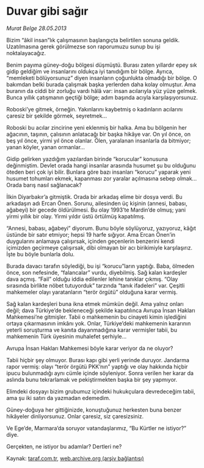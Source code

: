# Duvar gibi sağır

*Murat Belge 28.05.2013*

<div class="yazi"><p>Bizim “âkil insan”lık çalışmasının başlangıçta belirtilen sonuna geldik. Uzatılmasına gerek görülmezse son raporumuzu sunup bu işi noktalayacağız.</p>
<p>Benim payıma güney-doğu bölgesi düşmüştü. Burası zaten yıllardır epey sık gidip geldiğim ve insanlarını oldukça iyi tanıdığım bir bölge. Ayrıca, “memleketi bölüyorsunuz” diyen insanların çoğunlukta olmadığı bir bölge. O bakımdan belki burada çalışmak başka yerlerden daha kolay olmuştur. Ama buranın da ciddi bir zorluğu vardı  hâlâ var: insan acılarıyla yüz yüze gelmek. Bunca yıllık çatışmanın geçtiği bölge; adım başında acıyla karşılaşıyorsunuz.</p>
<p>Roboski’ye gitmek, örneğin. Yakınlarını kaybetmiş o kadınların acılarını çaresiz bir şekilde görmek, seyretmek...</p>
<p>Roboski bu acılar zincirine yeni eklenmiş bir halka. Ama bu bölgenin her ağacının, taşının, çalısının anlatacağı bir başka hikâye var. On yıl önce, on beş yıl önce, yirmi yıl önce olanlar. Ölen, yaralanan insanlarla da bitmiyor; yanan köyler, yanan ormanlar...</p>
<p>Gidip gelirken yazdığım yazılardan birinde “korucular” konusuna değinmiştim. Devlet orada hangi insanlar arasında husumet şu bu olduğunu öteden beri çok iyi bilir. Bunlara göre bazı insanları “korucu” yaparak yeni husumet tohumları ekmek, kapanması zor yaralar açılmasına sebep olmak... Orada barış nasıl sağlanacak?</p>
<p>İlkin Diyarbakır’a gitmiştik. Orada bir arkadaş elime bir dosya verdi. Bu arkadaşın adı Ercan Önen. Sorunu, ailesinden üç kişinin (annesi, babası, ağabeyi) bir gecede öldürülmesi. Bu olay 1993’te Mardin’de olmuş; yani yirmi yıllık bir olay. Yirmi yıldır üstü örtülmüş kapatılmış.</p>
<p>“Annesi, babası, ağabeyi” diyorum. Bunu böyle söylüyoruz, yazıyoruz, kâğıt üstünde bir satır etmiyor; hepsi 19 harfe sığıyor. Ama Ercan Önen’in duygularını anlamaya çalışırsak, içinden geçenlerin benzerini kendi içimizden geçirmeye çalışırsak, dibi olmayan bir acı birikimiyle karşılaşırız. İşte bu böyle bunlarla dolu.</p>
<p>Burada davacı tarafın söylediği, bu işi “korucu”ların yaptığı. Baba, ölmeden önce, son nefesinde, “falancalar” vurdu, diyebilmiş. Sağ kalan kardeşler dava açmış. “Fail” olduğu iddia edilenler lehine tanıklar çıkmış. “Olay sırasında birlikte nöbet tutuyorduk” tarzında “tanık ifadeleri” var. Çeşitli mahkemeler olayı yaratanların “terör örgütü” olduğuna karar vermiş.</p>
<p>Sağ kalan kardeşleri buna ikna etmek mümkün değil. Ama yalnız onları değil; dava Türkiye’de bekleneceği şekilde kapatılınca Avrupa İnsan Hakları Mahkemesi’ne gitmişler. Tabii o mahkemenin bu cinayeti kimin işlediğini ortaya çıkarmasının imkânı yok. Onlar, Türkiye’deki mahkemenin kararının yeterli soruşturma ve kanıta dayanmadığına karar vermişler  tabii, bu mahkemenin Türk üyesinin muhalefet şerhiyle...</p>
<p>Avrupa İnsan Hakları Mahkemesi böyle karar veriyor da ne oluyor?</p>
<p>Tabii hiçbir şey olmuyor. Burası kapı gibi yerli yerinde duruyor. Jandarma rapor vermiş: olayı “terör örgütü PKK’nın” yaptığı ve olay hakkında hiçbir ipucu bulunmadığı aynı cümle içinde söyleniyor. Sonra verilen her karar da aslında bunu tekrarlamak ve pekiştirmekten başka bir şey yapmıyor.</p>
<p>Elimdeki dosyayı bizim grubumuz içindeki hukukçulara devredeceğim tabii, ama şu iki satırı da yazmadan edemedim.</p>
<p>Güney-doğuya her gittiğinizde, konuştuğunuz herkesten buna benzer hikâyeler dinliyorsunuz. Onlar çaresiz, siz çaresizsiniz.</p>
<p>Ve Ege’de, Marmara’da soruyor vatandaşlarımız, “Bu Kürtler ne istiyor?” diye.</p>
<p>Gerçekten, ne istiyor bu adamlar? Dertleri ne?</p>
</div>

Kaynak: [taraf.com.tr](http://www.taraf.com.tr:80/murat-belge/makale-duvar-gibi-sagir.htm), [web.archive.org (arşiv bağlantısı)](http://web.archive.org/web/20130608002437/http://www.taraf.com.tr:80/murat-belge/makale-duvar-gibi-sagir.htm)
